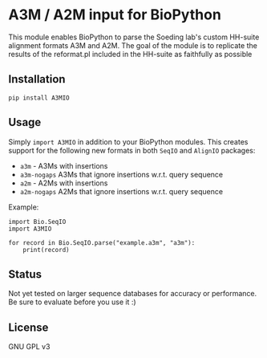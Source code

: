 # A3M / A2M input for BioPython

This module enables BioPython to parse the Soeding lab's custom HH-suite alignment formats A3M and A2M. The goal of the module is to replicate the results of the reformat.pl included in the HH-suite as faithfully as possible

## Installation

    pip install A3MIO

## Usage

Simply `import A3MIO` in addition to your BioPython modules. This creates support for the following new formats in both `SeqIO` and `AlignIO` packages:

 * `a3m` - A3Ms with insertions
 * `a3m-nogaps` A3Ms that ignore insertions w.r.t. query sequence
 * `a2m` - A2Ms with insertions
 * `a2m-nogaps` A2Ms that ignore insertions w.r.t. query sequence


Example:

	import Bio.SeqIO
	import A3MIO

	for record in Bio.SeqIO.parse("example.a3m", "a3m"):
		print(record)

## Status
Not yet tested on larger sequence databases for accuracy or performance. Be sure to evaluate before you use it :)

## License
GNU GPL v3




